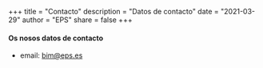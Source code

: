 +++
title = "Contacto"
description = "Datos de contacto"
date = "2021-03-29"
author = "EPS"
share = false
+++

#### Os nosos datos de contacto
* email: bim@eps.es
